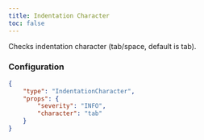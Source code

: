 ```yaml
---
title: Indentation Character
toc: false
---
```


Checks indentation character (tab/space, default is tab).

### Configuration

```json
{
    "type": "IndentationCharacter",
    "props": {
        "severity": "INFO",
        "character": "tab"
    }
}
```